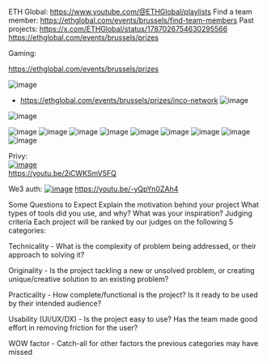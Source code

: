 



ETH Global: https://www.youtube.com/@ETHGlobal/playlists
Find a team member: https://ethglobal.com/events/brussels/find-team-members
Past projects: https://x.com/ETHGlobal/status/1787026754630295566
https://ethglobal.com/events/brussels/prizes



Gaming:


https://ethglobal.com/events/brussels/prizes


![image](https://github.com/EloiStree/2024_07_16_MonsXrDesign/assets/20149493/bd53f2b5-d79c-4cc5-9d7d-62cb47f7a3f3)

- https://ethglobal.com/events/brussels/prizes/inco-network
![image](https://github.com/EloiStree/2024_07_16_MonsXrDesign/assets/20149493/a6c24cc3-6b03-4c47-ad67-452d8de76b5b)

![image](https://github.com/EloiStree/2024_07_16_MonsXrDesign/assets/20149493/6c4b5c79-6278-4261-985e-768b4a1dc088)


![image](https://github.com/EloiStree/2024_07_16_MonsXrDesign/assets/20149493/caeb710a-ea28-4aa7-beed-261981fe6512)
![image](https://github.com/EloiStree/2024_07_16_MonsXrDesign/assets/20149493/e6d74ed1-4e8d-416e-a174-520e389b5fb2)
![image](https://github.com/EloiStree/2024_07_16_MonsXrDesign/assets/20149493/4ba18bc9-9758-4416-9693-15fe86e15186)
![image](https://github.com/EloiStree/2024_07_16_MonsXrDesign/assets/20149493/2882f191-7294-402a-9781-d404fbf45a30)
![image](https://github.com/EloiStree/2024_07_16_MonsXrDesign/assets/20149493/c15c88ad-642f-4ae4-a7b9-1e59c79d4bb9)
![image](https://github.com/EloiStree/2024_07_16_MonsXrDesign/assets/20149493/ec2e336a-1f06-4c15-aeea-e518de224d08)
![image](https://github.com/EloiStree/2024_07_16_MonsXrDesign/assets/20149493/43771729-f796-4c6d-a865-6a1221989fa5)
![image](https://github.com/EloiStree/2024_07_16_MonsXrDesign/assets/20149493/3c6db762-0d77-4feb-8a87-10813ea0a7a6)
![image](https://github.com/EloiStree/2024_07_16_MonsXrDesign/assets/20149493/cf6df19c-7ff3-4606-92ad-80564fe4381e)



Privy:  
[![image](https://github.com/EloiStree/2024_07_16_MonsXrDesign/assets/20149493/ea7e983b-3cc8-4bd7-9513-571b23a60e7d)](https://youtu.be/2iCWKSmV5FQ)  
https://youtu.be/2iCWKSmV5FQ  



We3 auth:
[![image](https://github.com/EloiStree/2024_07_16_MonsXrDesign/assets/20149493/03ab9268-8ba2-4042-882c-fd0d839dd292)](https://youtu.be/-yQpYn0ZAh4)
https://youtu.be/-yQpYn0ZAh4




Some Questions to Expect
Explain the motivation behind your project
What types of tools did you use, and why?
What was your inspiration?
Judging criteria
Each project will be ranked by our judges on the following 5 categories:

Technicality - What is the complexity of problem being addressed, or their approach to solving it?

Originality - Is the project tackling a new or unsolved problem, or creating unique/creative solution to an existing problem?

Practicality - How complete/functional is the project? Is it ready to be used by their intended audience?

Usability (UI/UX/DX) - Is the project easy to use? Has the team made good effort in removing friction for the user?

WOW factor - Catch-all for other factors the previous categories may have missed
